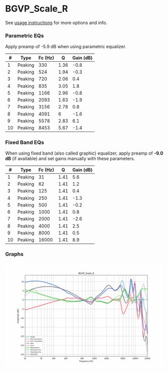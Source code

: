 # BGVP_Scale_R
See [usage instructions](https://github.com/jaakkopasanen/AutoEq#usage) for more options and info.

### Parametric EQs
Apply preamp of -5.9 dB when using parametric equalizer.

|   # | Type    |   Fc (Hz) |    Q |   Gain (dB) |
|-----|---------|-----------|------|-------------|
|   1 | Peaking |       330 | 1.36 |        -0.8 |
|   2 | Peaking |       524 | 1.94 |        -0.3 |
|   3 | Peaking |       720 | 2.06 |         0.4 |
|   4 | Peaking |       835 | 3.05 |         1.8 |
|   5 | Peaking |      1166 | 2.96 |        -0.8 |
|   6 | Peaking |      2093 | 1.63 |        -1.9 |
|   7 | Peaking |      3156 | 2.78 |         0.8 |
|   8 | Peaking |      4091 | 6    |        -1.6 |
|   9 | Peaking |      5578 | 2.83 |         6.1 |
|  10 | Peaking |      8453 | 5.67 |        -1.4 |

### Fixed Band EQs
When using fixed band (also called graphic) equalizer, apply preamp of **-9.0 dB** (if available) and set gains manually with these parameters.

|   # | Type    |   Fc (Hz) |    Q |   Gain (dB) |
|-----|---------|-----------|------|-------------|
|   1 | Peaking |        31 | 1.41 |         5.6 |
|   2 | Peaking |        62 | 1.41 |         1.2 |
|   3 | Peaking |       125 | 1.41 |         0.4 |
|   4 | Peaking |       250 | 1.41 |        -1.3 |
|   5 | Peaking |       500 | 1.41 |        -0.2 |
|   6 | Peaking |      1000 | 1.41 |         0.8 |
|   7 | Peaking |      2000 | 1.41 |        -2.6 |
|   8 | Peaking |      4000 | 1.41 |         2.5 |
|   9 | Peaking |      8000 | 1.41 |         0.5 |
|  10 | Peaking |     16000 | 1.41 |         8.9 |

### Graphs
![](./BGVP_Scale_R.png)
